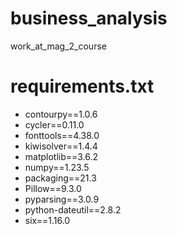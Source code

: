 # business_analysis
work_at_mag_2_course

# requirements.txt

* contourpy==1.0.6
* cycler==0.11.0
* fonttools==4.38.0
* kiwisolver==1.4.4
* matplotlib==3.6.2
* numpy==1.23.5
* packaging==21.3
* Pillow==9.3.0
* pyparsing==3.0.9
* python-dateutil==2.8.2
* six==1.16.0
